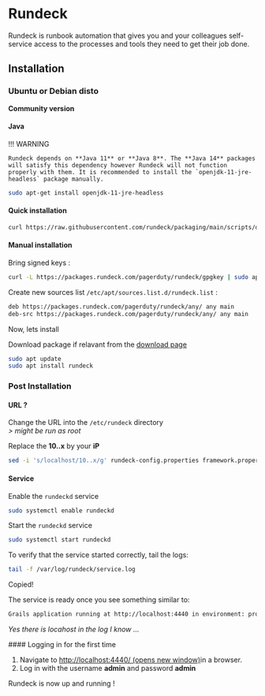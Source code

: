 # Rundeck

Rundeck is runbook automation that gives you and your colleagues self-service access to the processes and tools they need to get their job done.

## Installation

### Ubuntu or Debian disto

**Community version**

#### Java

!!! WARNING

	Rundeck depends on **Java 11** or **Java 8**. The **Java 14** packages will satisfy this dependency however Rundeck will not function properly with them. It is recommended to install the `openjdk-11-jre-headless` package manually.

```bash
sudo apt-get install openjdk-11-jre-headless
```

#### Quick installation

```bash
curl https://raw.githubusercontent.com/rundeck/packaging/main/scripts/deb-setup.sh 2> /dev/null | sudo bash -s rundeck
```

#### Manual installation

Bring signed keys :

```bash
curl -L https://packages.rundeck.com/pagerduty/rundeck/gpgkey | sudo apt-key add -
```

Create new sources list  `/etc/apt/sources.list.d/rundeck.list` :

```bash
deb https://packages.rundeck.com/pagerduty/rundeck/any/ any main
deb-src https://packages.rundeck.com/pagerduty/rundeck/any/ any main
```

Now, lets install

Download package if relavant from the [download page](https://www.rundeck.com/downloads)

```bash
sudo apt update
sudo apt install rundeck
```

### Post Installation

#### URL ?

Change the URL into the `/etc/rundeck` directory <br>
*> might be run as root*

Replace the **10..x** by your **iP**

```bash
sed -i 's/localhost/10..x/g' rundeck-config.properties framework.properties
```

#### Service

Enable the `rundeckd` service

```bash
sudo systemctl enable rundeckd
```

Start the `rundeckd` service

```bash
sudo systemctl start rundeckd
```

To verify that the service started correctly, tail the logs:

```bash
tail -f /var/log/rundeck/service.log
```

Copied!

The service is ready once you see something similar to:

```bash
Grails application running at http://localhost:4440 in environment: production
```

*Yes there is locahost in the log I know ...*

#### Logging in for the first time

1. Navigate to [http://localhost:4440/ (opens new window)](http://localhost:4440/)in a browser.
2. Log in with the username **admin** and password **admin**

Rundeck is now up and running !
